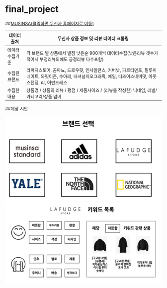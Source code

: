 # final_project

##[MUSINSA(클릭하면 무신사 홈페이지로 이동)](https://www.musinsa.com/app/)

| 데이터 출처  |  무신사 상품 정보 및 리뷰 데이터 크롤링 |
| --- | --- |
| 데이터 수집기준 | 각 브랜드 별  상품에서  별점 낮은순  900개씩 데이터수집(낮은리뷰 갯수가 적어서 부정리뷰외에도 긍정리뷰 다수포함) |
| 수집된 브랜드 | 라퍼지스토어, 꼼파뇨, 드로우핏, 인사일런스, 커버낫, 파르티멘토, 필루미네이트, 와릿이즌, 수아레, 내셔널지오그래픽, 예일, 디즈이스네버댓, 아웃스탠딩, 리, 어반드레스 |
| 수집한 내용  | 상품명 / 상품의 리뷰 /  평점 /  제품사이즈 / (리뷰를 작성한) 닉네임, 레벨/ 카테고리/상품 넘버  |

##예상 시안

![예상시안1](/예상시안1.png)
![예상시안2](/예상시안2.png)
